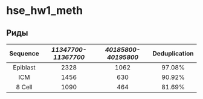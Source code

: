 # hse_hw1_meth

## Риды

|  Sequence  | _11347700-11367700_ | _40185800-40195800_ | Deduplication |
|:----------:|:-------------------:|:-------------------:|:-------------:|
| Epiblast | 2328                | 1062                | 97.08%        |
| ICM | 1456                | 630                 | 90.92%        |
| 8 Cell | 1090                | 464                 | 81.69%        |
